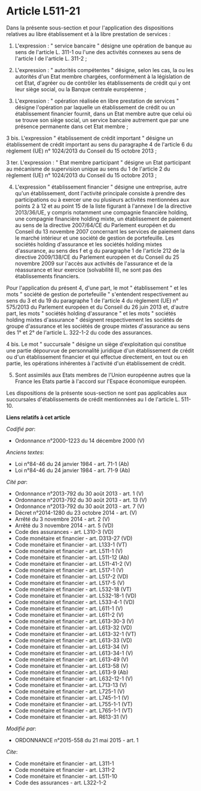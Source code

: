 # Article L511-21

Dans la présente sous-section et pour l'application des dispositions relatives au libre établissement et à la libre
prestation de services :

1. L'expression : " service bancaire " désigne une opération de banque au sens de l'article L. 311-1 ou l'une des activités
connexes au sens de l'article I de l'article L. 311-2 ;

2. L'expression : " autorités compétentes " désigne, selon les cas, la ou les autorités d'un Etat membre chargées,
conformément à la législation de cet Etat, d'agréer ou de contrôler les établissements de crédit qui y ont leur siège social,
ou la Banque centrale européenne ;

3. L'expression : " opération réalisée en libre prestation de services " désigne l'opération par laquelle un établissement de
crédit ou un établissement financier fournit, dans un Etat membre autre que celui où se trouve son siège social, un service
bancaire autrement que par une présence permanente dans cet Etat membre ;

3 bis. L'expression " établissement de crédit important " désigne un établissement de crédit important au sens du paragraphe
4 de l'article 6 du règlement (UE) n° 1024/2013 du Conseil du 15 octobre 2013 ;

3 ter. L'expression : " Etat membre participant " désigne un Etat participant au mécanisme de supervision unique au sens du 1
de l'article 2 du règlement (UE) n° 1024/2013 du Conseil du 15 octobre 2013 ;

4. L'expression " établissement financier " désigne une entreprise, autre qu'un établissement, dont l'activité principale
consiste à prendre des participations ou à exercer une ou plusieurs activités mentionnées aux points 2 à 12 et au point 15 de
la liste figurant à l'annexe I de la directive 2013/36/UE, y compris notamment une compagnie financière holding, une
compagnie financière holding mixte, un établissement de paiement au sens de la directive 2007/64/CE du Parlement européen et
du Conseil du 13 novembre 2007 concernant les services de paiement dans le marché intérieur et une société de gestion de
portefeuille. Les sociétés holding d'assurance et les sociétés holding mixtes d'assurance, au sens des f et g du paragraphe 1
de l'article 212 de la directive 2009/138/CE du Parlement européen et du Conseil du 25 novembre 2009 sur l'accès aux
activités de l'assurance et de la réassurance et leur exercice (solvabilité II), ne sont pas des établissements financiers.

Pour l'application du présent 4, d'une part, le mot " établissement " et les mots " société de gestion de portefeuille "
s'entendent respectivement au sens du 3 et du 19 du paragraphe 1 de l'article 4 du règlement (UE) n° 575/2013 du Parlement
européen et du Conseil du 26 juin 2013 et, d'autre part, les mots " sociétés holding d'assurance " et les mots " sociétés
holding mixtes d'assurance " désignent respectivement les sociétés de groupe d'assurance et les sociétés de groupe mixtes
d'assurance au sens des 1° et 2° de l'article L. 322-1-2 du code des assurances.

4 bis. Le mot " succursale " désigne un siège d'exploitation qui constitue une partie dépourvue de personnalité juridique
d'un établissement de crédit ou d'un établissement financier et qui effectue directement, en tout ou en partie, les
opérations inhérentes à l'activité d'un établissement de crédit.

5. Sont assimilés aux Etats membres de l'Union européenne autres que la France les Etats partie à l'accord sur l'Espace
économique européen.

Les dispositions de la présente sous-section ne sont pas applicables aux succursales d'établissements de crédit mentionnées
au I de l'article L. 511-10.

**Liens relatifs à cet article**

_Codifié par_:

  - Ordonnance n°2000-1223 du 14 décembre 2000 (V)

_Anciens textes_:

  - Loi n°84-46 du 24 janvier 1984 - art. 71-1 (Ab)
  - Loi n°84-46 du 24 janvier 1984 - art. 71-9 (Ab)

_Cité par_:

  - Ordonnance n°2013-792 du 30 août 2013 - art. 1 (V)
  - Ordonnance n°2013-792 du 30 août 2013 - art. 13 (V)
  - Ordonnance n°2013-792 du 30 août 2013 - art. 7 (V)
  - Décret n°2014-1280 du 23 octobre 2014 - art. (V)
  - Arrêté du 3 novembre 2014 - art. 2 (V)
  - Arrêté du 3 novembre 2014 - art. 5 (VD)
  - Code des assurances - art. L310-3 (VD)
  - Code monétaire et financier - art. D313-27 (VD)
  - Code monétaire et financier - art. L133-1 (VT)
  - Code monétaire et financier - art. L511-1 (V)
  - Code monétaire et financier - art. L511-12 (Ab)
  - Code monétaire et financier - art. L511-41-2 (V)
  - Code monétaire et financier - art. L517-1 (V)
  - Code monétaire et financier - art. L517-2 (VD)
  - Code monétaire et financier - art. L517-5 (V)
  - Code monétaire et financier - art. L532-18 (VT)
  - Code monétaire et financier - art. L532-18-1 (VD)
  - Code monétaire et financier - art. L533-4-1 (VD)
  - Code monétaire et financier - art. L611-1 (V)
  - Code monétaire et financier - art. L611-2 (V)
  - Code monétaire et financier - art. L613-30-3 (V)
  - Code monétaire et financier - art. L613-32 (VD)
  - Code monétaire et financier - art. L613-32-1 (VT)
  - Code monétaire et financier - art. L613-33 (VD)
  - Code monétaire et financier - art. L613-34 (V)
  - Code monétaire et financier - art. L613-34-1 (V)
  - Code monétaire et financier - art. L613-49 (V)
  - Code monétaire et financier - art. L613-58 (V)
  - Code monétaire et financier - art. L613-9 (Ab)
  - Code monétaire et financier - art. L632-12-1 (V)
  - Code monétaire et financier - art. L713-13 (V)
  - Code monétaire et financier - art. L725-1 (V)
  - Code monétaire et financier - art. L745-1-1 (V)
  - Code monétaire et financier - art. L755-1-1 (VT)
  - Code monétaire et financier - art. L765-1-1 (VT)
  - Code monétaire et financier - art. R613-31 (V)

_Modifié par_:

  - ORDONNANCE n°2015-558 du 21 mai 2015 - art. 1

_Cite_:

  - Code monétaire et financier - art. L311-1
  - Code monétaire et financier - art. L311-2
  - Code monétaire et financier - art. L511-10
  - Code des assurances - art. L322-1-2
